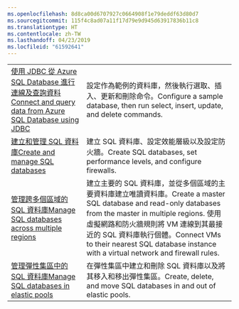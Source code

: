 ```yaml
---
ms.openlocfilehash: 8d8ca00d6707927c0664908f1e79deddf63d80d7
ms.sourcegitcommit: 115f4c8ad07a11f17d79e9d945d63917836b11c8
ms.translationtype: HT
ms.contentlocale: zh-TW
ms.lasthandoff: 04/23/2019
ms.locfileid: "61592641"
---
```

|  |  |
|---------|---------|
| <span data-ttu-id="82034-101">[使用 JDBC 從 Azure SQL Database 進行連線及查詢資料][4]</span><span class="sxs-lookup"><span data-stu-id="82034-101">[Connect and query data from Azure SQL Database using JDBC][4]</span></span> | <span data-ttu-id="82034-102">設定作為範例的資料庫，然後執行選取、插入、更新和刪除命令。</span><span class="sxs-lookup"><span data-stu-id="82034-102">Configure a sample database, then run select, insert, update, and delete commands.</span></span> |
| <span data-ttu-id="82034-103">[建立和管理 SQL 資料庫][1]</span><span class="sxs-lookup"><span data-stu-id="82034-103">[Create and manage SQL databases][1]</span></span> | <span data-ttu-id="82034-104">建立 SQL 資料庫、設定效能層級以及設定防火牆。</span><span class="sxs-lookup"><span data-stu-id="82034-104">Create SQL databases, set performance levels, and configure firewalls.</span></span>|
| <span data-ttu-id="82034-105">[管理跨多個區域的 SQL 資料庫][2]</span><span class="sxs-lookup"><span data-stu-id="82034-105">[Manage SQL databases across multiple regions][2]</span></span> | <span data-ttu-id="82034-106">建立主要的 SQL 資料庫，並從多個區域的主要資料庫建立唯讀資料庫。</span><span class="sxs-lookup"><span data-stu-id="82034-106">Create a master SQL database and read-only databases from the master in multiple regions.</span></span> <span data-ttu-id="82034-107">使用虛擬網路和防火牆規則將 VM 連線到其最接近的 SQL 資料庫執行個體。</span><span class="sxs-lookup"><span data-stu-id="82034-107">Connect VMs to their nearest SQL database instance with a virtual network and firewall rules.</span></span> | 
| <span data-ttu-id="82034-108">[管理彈性集區中的 SQL 資料庫][3]</span><span class="sxs-lookup"><span data-stu-id="82034-108">[Manage SQL databases in elastic pools][3]</span></span> | <span data-ttu-id="82034-109">在彈性集區中建立和刪除 SQL 資料庫以及將其移入和移出彈性集區。</span><span class="sxs-lookup"><span data-stu-id="82034-109">Create, delete, and move SQL databases in and out of elastic pools.</span></span> | 

[1]: https://azure.microsoft.com/resources/samples/sql-database-java-manage-db/
[2]: https://azure.microsoft.com/resources/samples/sql-database-java-manage-sql-databases-across-regions/
[3]: ../java-sdk-manage-sql-elastic-pools.md
[4]: https://docs.microsoft.com/azure/sql-database/sql-database-connect-query-java